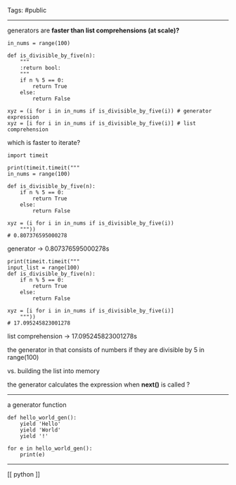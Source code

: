 Tags: #public 

--- 
generators are
**faster than list comprehensions (at scale)?**
```
in_nums = range(100)

def is_divisible_by_five(n):
	"""
	:return bool:
	"""
	if n % 5 == 0:
		return True
	else:
		return False

xyz = (i for i in in_nums if is_divisible_by_five(i)) # generator expression
xyz = [i for i in in_nums if is_divisible_by_five(i)] # list comprehension
```

which is faster to iterate?
```
import timeit

print(timeit.timeit("""
in_nums = range(100)

def is_divisible_by_five(n):
	if n % 5 == 0:
		return True
	else:
		return False

xyz = (i for i in in_nums if is_divisible_by_five(i))
	"""))
# 0.807376595000278
```
generator -> 0.807376595000278s
```
print(timeit.timeit("""
input_list = range(100)
def is_divisible_by_five(n):
	if n % 5 == 0:
		return True
	else:
		return False

xyz = [i for i in in_nums if is_divisible_by_five(i)]
	"""))
# 17.095245823001278
```
list comprehension -> 17.095245823001278s

the generator in that consists of numbers if they are divisible by 5 in range(100)

vs. building the list into memory 

the generator calculates the expression when **next()** is called ? 



--- 

a generator function
```
def hello_world_gen():
	yield 'Hello'
	yield 'World'
	yield '!'

for e in hello_world_gen():
	print(e)

```



---

[[ python ]]